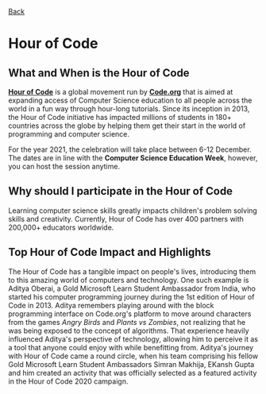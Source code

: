 [Back](readme.md)

# Hour of Code

## What and When is the Hour of Code

[**Hour of Code**](https://hourofcode.com) is a global movement run by [**Code.org**](https://code.org) that is aimed at expanding access of Computer Science education to all people across the world in a fun way through hour-long tutorials. Since its inception in 2013, the Hour of Code initiative has impacted millions of students in 180+ countries across the globe by helping them get their start in the world of programming and computer science.

For the year 2021, the celebration will take place between 6-12 December. The dates are in line with the **Computer Science Education Week**, however, you can host the session anytime.

## Why should I participate in the Hour of Code

Learning computer science skills greatly impacts children's problem solving skills and creativity. Currently, Hour of Code has over 400 partners with 200,000+ educators worldwide.

## Top Hour of Code Impact and Highlights

The Hour of Code has a tangible impact on people's lives, introducing them to this amazing world of computers and technology. One such example is Aditya Oberai, a Gold Microsoft Learn Student Ambassador from India, who started his computer programming journey during the 1st edition of Hour of Code in 2013. Aditya remembers playing around with the block programming interface on Code.org's platform to move around characters from the games *Angry Birds* and *Plants vs Zombies*, not realizing that he was being exposed to the concept of algorithms. That experience heavily influenced Aditya's perspective of technology, allowing him to perceive it as a tool that anyone could enjoy with while benefitting from. Aditya's journey with Hour of Code came a round circle, when his team comprising his fellow Gold Microsoft Learn Student Ambassadors Simran Makhija, EKansh Gupta and him created an activity that was officially selected as a featured activity in the Hour of Code 2020 campaign.
